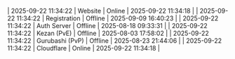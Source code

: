 | 2025-09-22 11:34:22 | Website | Online | 2025-09-22 11:34:18 |
| 2025-09-22 11:34:22 | Registration | Offline | 2025-09-09 16:40:23 |
| 2025-09-22 11:34:22 | Auth Server | Offline | 2025-08-18 09:33:31 |
| 2025-09-22 11:34:22 | Kezan (PvE) | Offline | 2025-08-03 17:58:02 |
| 2025-09-22 11:34:22 | Gurubashi (PvP) | Offline | 2025-08-23 21:44:06 |
| 2025-09-22 11:34:22 | Cloudflare | Online | 2025-09-22 11:34:18 |
